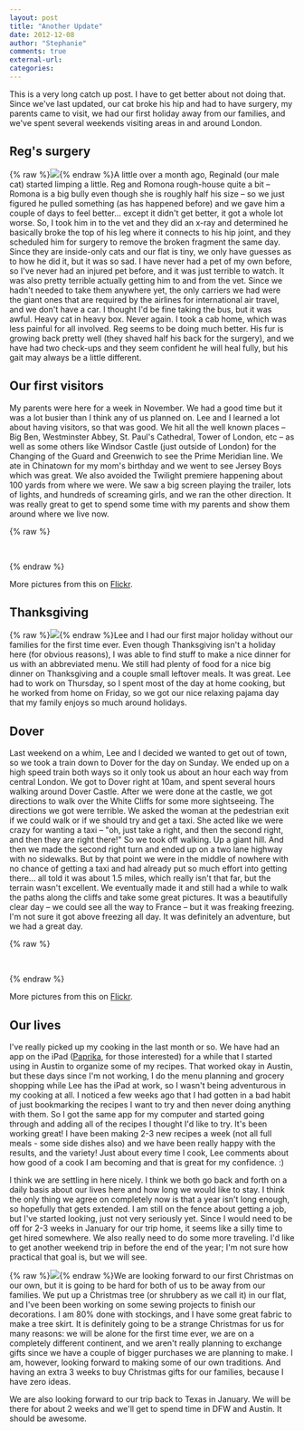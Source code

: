 ```yaml
---
layout: post
title: "Another Update"
date: 2012-12-08
author: "Stephanie"
comments: true
external-url: 
categories: 
---
```


This is a very long catch up post. I have to get better about not doing that. Since we've last updated, our cat broke his hip and had to have surgery, my parents came to visit, we had our first holiday away from our families, and we've spent several weekends visiting areas in and around London.

## Reg's surgery

{% raw %}<a class="fancybox" href="/images/blog/2012-12-08-another-update/IMG_9883.jpg"><img src="/images/blog/2012-12-08-another-update/thumbnails/IMG_9883.jpg" class="right"/></a>{% endraw %}A little over a month ago, Reginald (our male cat) started limping a little. Reg and Romona rough-house quite a bit – Romona is a big bully even though she is roughly half his size – so we just figured he pulled something (as has happened before) and we gave him a couple of days to feel better... except it didn't get better, it got a whole lot worse. So, I took him in to the vet and they did an x-ray and determined he basically broke the top of his leg where it connects to his hip joint, and they scheduled him for surgery to remove the broken fragment the same day. Since they are inside-only cats and our flat is tiny, we only have guesses as to how he did it, but it was so sad. I have never had a pet of my own before, so I've never had an injured pet before, and it was just terrible to watch. It was also pretty terrible actually getting him to and from the vet. Since we hadn't needed to take them anywhere yet, the only carriers we had were the giant ones that are required by the airlines for international air travel, and we don't have a car. I thought I'd be fine taking the bus, but it was awful. Heavy cat in heavy box. Never again. I took a cab home, which was less painful for all involved. Reg seems to be doing much better. His fur is growing back pretty well (they shaved half his back for the surgery), and we have had two check-ups and they seem confident he will heal fully, but his gait may always be a little different. 

## Our first visitors

My parents were here for a week in November. We had a good time but it was a lot busier than I think any of us planned on. Lee and I learned a lot about having visitors, so that was good. We hit all the well known places – Big Ben, Westminster Abbey, St. Paul's Cathedral, Tower of London, etc – as well as some others like Windsor Castle (just outside of London) for the Changing of the Guard and Greenwich to see the Prime Meridian line. We ate in Chinatown for my mom's birthday and we went to see Jersey Boys which was great. We also avoided the Twilight premiere happening about 100 yards from where we were. We saw a big screen playing the trailer, lots of lights, and hundreds of screaming girls, and we ran the other direction. It was really great to get to spend some time with my parents and show them around where we live now.

{% raw %}
<p class="fancybox-group">
    <a class="fancybox" rel="anotherupdate-welchvisit" href="/images/blog/2012-12-08-another-update/IMG_3273.jpg"><img src="/images/blog/2012-12-08-another-update/thumbnails/IMG_3273.jpg" alt=""/></a>
    <a class="fancybox" rel="anotherupdate-welchvisit" href="/images/blog/2012-12-08-another-update/IMG_3314.jpg"><img src="/images/blog/2012-12-08-another-update/thumbnails/IMG_3314.jpg" alt=""/></a>
    <a class="fancybox" rel="anotherupdate-welchvisit" href="/images/blog/2012-12-08-another-update/IMG_3321.jpg"><img src="/images/blog/2012-12-08-another-update/thumbnails/IMG_3321.jpg" alt=""/></a>
    <a class="fancybox" rel="anotherupdate-welchvisit" href="/images/blog/2012-12-08-another-update/IMG_9681.jpg"><img src="/images/blog/2012-12-08-another-update/thumbnails/IMG_9681.jpg" alt=""/></a>
    <a class="fancybox" rel="anotherupdate-welchvisit" href="/images/blog/2012-12-08-another-update/IMG_9734.jpg"><img src="/images/blog/2012-12-08-another-update/thumbnails/IMG_9734.jpg" alt=""/></a>
    <a class="fancybox" rel="anotherupdate-welchvisit" href="/images/blog/2012-12-08-another-update/IMG_9757.jpg"><img src="/images/blog/2012-12-08-another-update/thumbnails/IMG_9757.jpg" alt=""/></a>
    <a class="fancybox" rel="anotherupdate-welchvisit" href="/images/blog/2012-12-08-another-update/IMG_3375.jpg"><img src="/images/blog/2012-12-08-another-update/thumbnails/IMG_3375.jpg" alt=""/></a>
    <a class="fancybox" rel="anotherupdate-welchvisit" href="/images/blog/2012-12-08-another-update/IMG_9837.jpg"><img src="/images/blog/2012-12-08-another-update/thumbnails/IMG_9837.jpg" alt=""/></a>
</p>
{% endraw %}

More pictures from this on [Flickr][1].

## Thanksgiving

{% raw %}<a class="fancybox" href="/images/blog/2012-12-08-another-update/IMG_9899.jpg"><img src="/images/blog/2012-12-08-another-update/thumbnails/IMG_9899.jpg" class="right"/></a>{% endraw %}Lee and I had our first major holiday without our families for the first time ever. Even though Thanksgiving isn't a holiday here (for obvious reasons), I was able to find stuff to make a nice dinner for us with an abbreviated menu. We still had plenty of food for a nice big dinner on Thanksgiving and a couple small leftover meals. It was great. Lee had to work on Thursday, so I spent most of the day at home cooking, but he worked from home on Friday, so we got our nice relaxing pajama day that my family enjoys so much around holidays.

## Dover

Last weekend on a whim, Lee and I decided we wanted to get out of town, so we took a train down to Dover for the day on Sunday. We ended up on a high speed train both ways so it only took us about an hour each way from central London. We got to Dover right at 10am, and spent several hours walking around Dover Castle. After we were done at the castle, we got directions to walk over the White Cliffs for some more sightseeing. The directions we got were terrible. We asked the woman at the pedestrian exit if we could walk or if we should try and get a taxi. She acted like we were crazy for wanting a taxi – "oh, just take a right, and then the second right, and then they are right there!" So we took off walking. Up a giant hill. And then we made the second right turn and ended up on a two lane highway with no sidewalks. But by that point we were in the middle of nowhere with no chance of getting a taxi and had already put so much effort into getting there... all told it was about 1.5 miles, which really isn't that far, but the terrain wasn't excellent. We eventually made it and still had a while to walk the paths along the cliffs and take some great pictures. It was a beautifully clear day – we could see all the way to France – but it was freaking freezing. I'm not sure it got above freezing all day. It was definitely an adventure, but we had a great day.

{% raw %}
<p class="fancybox-group">
    <a class="fancybox" rel="anotherupdate-dover" href="/images/blog/2012-12-08-another-update/IMG_0019.jpg"><img src="/images/blog/2012-12-08-another-update/thumbnails/IMG_0019.jpg" alt=""/></a>
    <a class="fancybox" rel="anotherupdate-dover" href="/images/blog/2012-12-08-another-update/IMG_9917.jpg"><img src="/images/blog/2012-12-08-another-update/thumbnails/IMG_9917.jpg" alt=""/></a>
    <a class="fancybox" rel="anotherupdate-dover" href="/images/blog/2012-12-08-another-update/IMG_0012.jpg"><img src="/images/blog/2012-12-08-another-update/thumbnails/IMG_0012.jpg" alt=""/></a>
    <a class="fancybox" rel="anotherupdate-dover" href="/images/blog/2012-12-08-another-update/IMG_9947.jpg"><img src="/images/blog/2012-12-08-another-update/thumbnails/IMG_9947.jpg" alt=""/></a>
    <a class="fancybox" rel="anotherupdate-dover" href="/images/blog/2012-12-08-another-update/IMG_0055.jpg"><img src="/images/blog/2012-12-08-another-update/thumbnails/IMG_0055.jpg" alt=""/></a>
    <a class="fancybox" rel="anotherupdate-dover" href="/images/blog/2012-12-08-another-update/IMG_3545.jpg"><img src="/images/blog/2012-12-08-another-update/thumbnails/IMG_3545.jpg" alt=""/></a>
    <a class="fancybox" rel="anotherupdate-dover" href="/images/blog/2012-12-08-another-update/IMG_0135.jpg"><img src="/images/blog/2012-12-08-another-update/thumbnails/IMG_0135.jpg" alt=""/></a>
    <a class="fancybox" rel="anotherupdate-dover" href="/images/blog/2012-12-08-another-update/IMG_0137.jpg"><img src="/images/blog/2012-12-08-another-update/thumbnails/IMG_0137.jpg" alt=""/></a>
</p>
{% endraw %}

More pictures from this on [Flickr][2].

## Our lives

I've really picked up my cooking in the last month or so. We have had an app on the iPad ([Paprika][2], for those interested) for a while that I started using in Austin to organize some of my recipes. That worked okay in Austin, but these days since I'm not working, I do the menu planning and grocery shopping while Lee has the iPad at work, so I wasn't being adventurous in my cooking at all. I noticed a few weeks ago that I had gotten in a bad habit of just bookmarking the recipes I want to try and then never doing anything with them. So I got the same app for my computer and started going through and adding all of the recipes I thought I'd like to try. It's been working great! I have been making 2-3 new recipes a week (not all full meals - some side dishes also) and we have been really happy with the results, and the variety! Just about every time I cook, Lee comments about how good of a cook I am becoming and that is great for my confidence. :)

I think we are settling in here nicely. I think we both go back and forth on a daily basis about our lives here and how long we would like to stay. I think the only thing we agree on completely now is that a year isn't long enough, so hopefully that gets extended. I am still on the fence about getting a job, but I've started looking, just not very seriously yet. Since I would need to be off for 2-3 weeks in January for our trip home, it seems like a silly time to get hired somewhere. We also really need to do some more traveling. I'd like to get another weekend trip in before the end of the year; I'm not sure how practical that goal is, but we will see. 

{% raw %}<a class="fancybox" href="/images/blog/2012-12-08-another-update/5bc746ce3bf311e29b3722000a1fa50e_7.jpg"><img src="/images/blog/2012-12-08-another-update/thumbnails/5bc746ce3bf311e29b3722000a1fa50e_7.jpg" class="right"/></a>{% endraw %}We are looking forward to our first Christmas on our own, but it is going to be hard for both of us to be away from our families. We put up a Christmas tree (or shrubbery as we call it) in our flat, and I've been been working on some sewing projects to finish our decorations. I am 80% done with stockings, and I have some great fabric to make a tree skirt. It is definitely going to be a strange Christmas for us for many reasons: we will be alone for the first time ever, we are on a completely different continent, and we aren't really planning to exchange gifts since we have a couple of bigger purchases we are planning to make. I am, however, looking forward to making some of our own traditions. And having an extra 3 weeks to buy Christmas gifts for our families, because I have zero ideas.

We are also looking forward to our trip back to Texas in January. We will be there for about 2 weeks and we'll get to spend time in DFW and Austin. It should be awesome.

[1]: http://www.flickr.com/photos/jlgoolsbee/sets/72157632037103020/
[2]: http://www.paprikaapp.com
[3]: http://www.flickr.com/photos/jlgoolsbee/sets/72157632188312983/